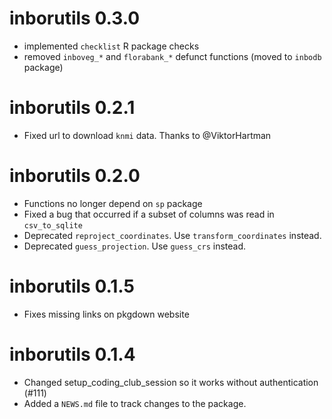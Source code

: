 # inborutils 0.3.0

* implemented `checklist` R package checks
* removed `inboveg_*` and `florabank_*` defunct functions (moved to `inbodb`
  package)

# inborutils 0.2.1

* Fixed url to download `knmi` data. Thanks to @ViktorHartman

# inborutils 0.2.0

* Functions no longer depend on `sp` package
* Fixed a bug that occurred if a subset of columns was read in `csv_to_sqlite`
* Deprecated `reproject_coordinates`. Use `transform_coordinates` instead.
* Deprecated `guess_projection`. Use `guess_crs` instead.

# inborutils 0.1.5

* Fixes missing links on pkgdown website

# inborutils 0.1.4

* Changed setup_coding_club_session so it works without authentication (#111)
* Added a `NEWS.md` file to track changes to the package.
